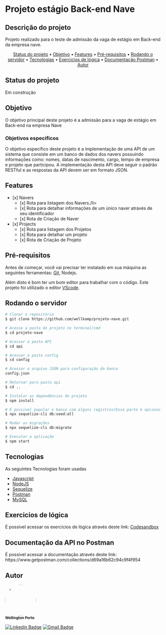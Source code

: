 <h1> Projeto estágio Back-end Nave </h1> 
<h2> Descrição do projeto </h2>
<p> Projeto realizado para o teste de admissão da vaga de estágio em Back-end da empresa nave.</p>
<p> </p>

<p align="center">
 <a href="#status">Status do projeto</a> •
 <a href="#objetivo">Objetivo</a> •
 <a href="#features">Features</a> • 
 <a href="#prerequisitos">Pré-requisitos</a> • 
 <a href="#rodando">Rodando o servidor</a> • 
 <a href="#tecnologias">Tecnologias</a> • 
 <a href="#logica">Exercicios de lógica</a> •
 <a href="#postman">Documentação Postman</a> •
 <a href="#autor">Autor</a>
</p>

<h2 id='status'>Status do projeto</h2>
<p>Em construção</p>

<h2>Objetivo</h2>
<p>O objetivo principal deste projeto é a admissão para a vaga de estágio em Back-end na empresa Nave</p>
<h3>Objetivos especificos</h3>
<p>O objetivo especifico deste projeto é a implementação de uma API de um sistema que consiste
em um banco de dados dos navers possuindo informações como: nomes, datas de nascimento, cargo, tempo de empresa e projeto que participou. 
A implementação desta API deve seguir o padrão RESTful e as respostas da API devem ser em formato JSON.</p>


<h2 id='features'>Features</h2>
<ul>
<li>[x] Navers
<ul>
<li>[x] Rota para listagem dos Navers./li>
<li>[x] Rota para detalhar informações de um único naver através de seu identificador</li>
<li>[x] Rota de Criação de Naver</li>
</ul>
</li>

<li>[x] Projects
<ul>
<li>[x] Rota para listagem dos Projetos</li>
<li>[x] Rota para detalhar um projeto</li>
<li>[x] Rota de Criação de Projeto</li>
</ul>
</li>
</li>
</ul>

<h2 id='prerequisitos'>Pré-requisitos</h2>
<p> Antes de começar, você vai precisar ter instalado em sua máquina as seguintes ferramentas:
<a href="www.github.com">Git,</a> <a https://nodejs.org/en/">Nodejs</a>.
</p>

<p>Além disto é bom ter um bom editor para trabalhar com o código. Este projeto foi utilizado o editor 
<a href="https://code.visualstudio.com/">VScode</a>.</p>

<h2 id='rodando'>Rodando o servidor</h2>

~~~bash
# Clonar o repositório
$ git clone https://github.com/wellkamp/projeto-nave.git

# Acesse a pasta do projeto no terminal/cmd
$ cd projeto-nave

# Acessar a pasta API
$ cd api

# Acessar a pasta config
$ cd config

# Acessar o arquivo JSON para configuração do banco
config.json

# Retornar para pasta api
$ cd ..

# Instalar as dependências do projeto
$ npm install

# É possivel popular o banco com alguns registros(Essa parte é opcional)
$ npx sequelize-cli db:seed:all

# Rodar as migrações
$ npx sequelize-cli db:migrate

# Executar a aplicação
$ npm start

~~~


<h2>Tecnologias</h2>
<p>As seguintes Tecnologias foram usadas</p>
<ul>
<li><a href="https://pt.wikipedia.org/wiki/JavaScript">Javascript</a></li>
<li><a href="https://nodejs.org/en/">NodeJS</a></li>
<li><a href="https://sequelize.org/master/">Sequelize</a></li>
<li><a href="https://www.postman.com/">Postman</a></li>
<li><a href="https://www.mysql.com/">MySQL</a></li>
</ul>

<h2 id='logica'>Exercicios de lógica</h2>
<p>É possivel acessar os exercicios de lógica através deste link: <a href="https://codesandbox.io/s/exercicios-estagio-nave-fk1q7">Codesandbox</a><p>

<h2 id='postman'>Documentação da API no Postman</h2>
<p>É possivel acessar a documentação através deste link: https://www.getpostman.com/collections/d69a16b62c94c9f4f954 </p>

<h2>Autor</h2>
<p>
 <img style="border-radius: 50%;" src="https://github.com/wellkamp.png " width="100px;" alt=""/>
 <br />
 <sub><b>Wellington Porto</b></sub></p>

[![Linkedin Badge](https://img.shields.io/badge/-Wellington-blue?style=flat-square&logo=Linkedin&logoColor=white&link=https://www.linkedin.com/in/wellington-weikamp-porto-8a00b295/)](https://www.linkedin.com/in/wellington-weikamp-porto-8a00b295/) 
[![Gmail Badge](https://img.shields.io/badge/-wellkamp@gmail.com-c14438?style=flat-square&logo=Gmail&logoColor=white&link=mailto:wellkamp@gmail.com)](mailto:wellkamp@gmail.com)
